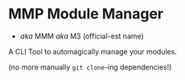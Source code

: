 <!--
  I probably won't actually make this into its own repo.
  Don't think that because there is a README.md file,
  it's its own git repo.
-->

# MMP Module Manager

- _aka_ MMM _aka_ M3 (official-est name)

A CLI Tool to automagically manage your modules.

(no more manually `git clone`-ing dependencies!)

<!-- Upon further inspection, this idea is shit
# Specification vs Implementation

Some call it a bug, but I call it (either) a revoluionary (or stupid) idea.

Instead of just writing a _package_, what you might do in other scenarios. You write a specification.

Nothing formal, it can be just a markdown file or, if you want to get more fancy, a [d.ts type definition](https://www.typescriptlang.org/docs/handbook/declaration-files/templates/module-d-ts.html).

But then, modules, packages, libraries, whatever you want to call them (modules, in this case) are identified (imported by other modules/packages/libraries) by their specification, not their implementation.

`ddg.chat`, the semi-official (made by Dinhero Development Group, the same people who made MMP, the module loader) chat library, is then the specification that defines how a chat library should behave.

`ddg.chat`, instead of declaring how chat parsing should be implemented (by analyzing the downstream `chat_message` and `chat_command` packets), declares how a chat library should interface and expose itself to the rest of the ecosystem (there should be a default exported object that has `writeDownstream` and `writeUpstream` functions ...)

This allows you to mix and match implementations, as long as they share the same specification.

I don't really see any real-world use for this aside from person A creating a module, deprecating/archiving/abandoning it and person B creating an equivalent better module.

Things like this happen all the time in other ecosystems and are usually referred to as "spiritual successors". So my idea might not be so revolutionary after all.
-->
